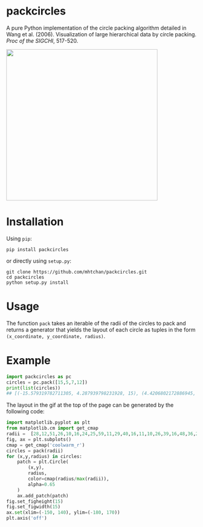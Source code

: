 # packcircles
A pure Python implementation of the circle packing algorithm detailed in Wang et al. (2006). Visualization of large hierarchical data by circle packing. *Proc of the SIGCHI*, 517-520.

<img src="images/packing.gif" width="400" height="400">

# Installation
Using `pip`:
```
pip install packcircles
```
or directly using `setup.py`:
```
git clone https://github.com/mhtchan/packcircles.git
cd packcircles
python setup.py install
```

# Usage
The function `pack` takes an iterable of the radii of the circles to pack and returns a generator that yields the layout of each circle as tuples in the form `(x_coordinate, y_coordinate, radius)`.

# Example
```python
import packcircles as pc
circles = pc.pack([15,5,7,12])
print(list(circles))
## [(-15.579319782711305, 4.287939798231928, 15), (4.4206802172886945, 4.287939798231928, 5), (2.9206802172886945, -7.6179411015587295, 7), (20.647637933172685, -0.7801804930509242, 12)]
```

The layout in the gif at the top of the page can be generated by the following code:
```python
import matplotlib.pyplot as plt
from matplotlib.cm import get_cmap
radii =  [28,12,51,26,10,16,24,25,59,11,29,40,16,11,10,26,39,16,48,36,28]
fig, ax = plt.subplots()
cmap = get_cmap('coolwarm_r')
circles = pack(radii)
for (x,y,radius) in circles:
    patch = plt.Circle(
        (x,y),
        radius,
        color=cmap(radius/max(radii)),
        alpha=0.65
    )
    ax.add_patch(patch)
fig.set_figheight(15)
fig.set_figwidth(15)
ax.set(xlim=(-150, 140), ylim=(-180, 170))
plt.axis('off')
```
